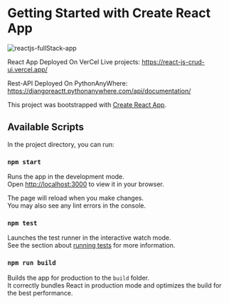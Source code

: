 # Getting Started with Create React App

![reactjs-fullStack-app](https://github.com/krishnapb01/react-js-crud-ui/assets/123397686/537c5f14-782a-44e8-9a1b-00fb9c80c8c9)


React App Deployed On VerCel
Live projects: https://react-js-crud-ui.vercel.app/

Rest-API Deployed On PythonAnyWhere: https://djangoreactt.pythonanywhere.com/api/documentation/

This project was bootstrapped with [Create React App](https://github.com/facebook/create-react-app).

## Available Scripts

In the project directory, you can run:

### `npm start`

Runs the app in the development mode.\
Open [http://localhost:3000](http://localhost:3000) to view it in your browser.

The page will reload when you make changes.\
You may also see any lint errors in the console.

### `npm test`

Launches the test runner in the interactive watch mode.\
See the section about [running tests](https://facebook.github.io/create-react-app/docs/running-tests) for more information.

### `npm run build`


Builds the app for production to the `build` folder.\
It correctly bundles React in production mode and optimizes the build for the best performance.
